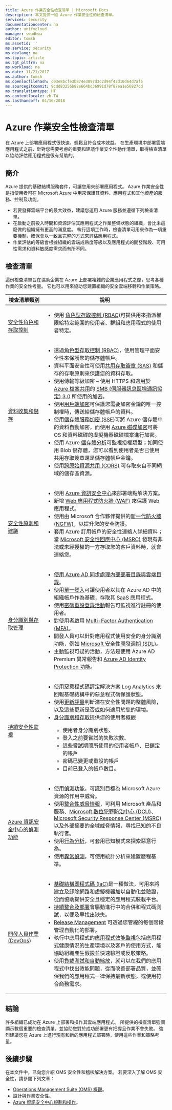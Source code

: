 ```yaml
---
title: Azure 作業安全性檢查清單 | Microsoft Docs
description: 本文提供一組 Azure 作業安全性的檢查清單。
services: security
documentationcenter: na
author: unifycloud
manager: swadhwa
editor: tomsh
ms.assetid: ''
ms.service: security
ms.devlang: na
ms.topic: article
ms.tgt_pltfrm: na
ms.workload: na
ms.date: 11/21/2017
ms.author: tomsh
ms.openlocfilehash: c03e8bcfe3b874e3897d3c2d94f42d10d64d7af5
ms.sourcegitcommit: 9cdd83256b82e664bd36991d78f87ea1e56827cd
ms.translationtype: HT
ms.contentlocale: zh-TW
ms.lasthandoff: 04/16/2018
---
```

# <a name="azure-operational-security-checklist"></a>Azure 作業安全性檢查清單
在 Azure 上部署應用程式很快速、輕鬆且符合成本效益。 在生產環境中部署雲端應用程式之前，針對您需要考慮的重要和建議作業安全性動作清單，取得檢查清單以協助評估應用程式是很有幫助的。

## <a name="introduction"></a>簡介

Azure 提供的基礎結構服務套件，可讓您用來部署應用程式。 Azure 作業安全性是指使用者可在 Microsoft Azure 中用來保護其資料、應用程式和其他資產的服務、控制及功能。

-   若要發揮雲端平台的最大效益，建議您運用 Azure 服務並遵循下列檢查清單。
-   在啟動之前投入時間和資源評估其應用程式之作業整備狀態的組織，會比未這麼做的組織擁有更高的滿意度。 執行這項工作時，檢查清單可用來作為一項重要機制，確保會以一致且完整的方式來評估應用程式。
-   作業評估的等級會根據組織的雲端成熟度等級以及應用程式的開發階段、可用性需求和資料敏感度需求而有所不同。

## <a name="checklist"></a>檢查清單

這份檢查清單旨在協助企業在 Azure 上部署複雜的企業應用程式之際，思考各種作業的安全性考量。 它也可以用來協助您建置組織的安全雲端移轉和作業策略。

|檢查清單類別| 說明|
| ------------ | -------- |
| [<br>安全性角色和存取控制](https://docs.microsoft.com/azure/security-center/security-center-planning-and-operations-guide)|<ul><li>使用 [角色型存取控制 (RBAC)](https://docs.microsoft.com/azure/role-based-access-control/role-assignments-portal)可提供用來指派權限給特定範圍的使用者、群組和應用程式的使用者特定。</li></ul> |
| [<br>資料收集和儲存](https://docs.microsoft.com/azure/storage/storage-security-guide)|<ul><li>透過[角色型存取控制 (RBAC)](https://docs.microsoft.com/azure/role-based-access-control/role-assignments-portal)，使用管理平面安全性來保護您的儲存體帳戶。</li><li>資料平面安全性可使用[共用存取簽章 (SAS)](https://docs.microsoft.com/azure/storage/storage-dotnet-shared-access-signature-part-1) 和儲存的存取原則來保護您的資料存取。</li><li>使用傳輸等級加密 – 使用 HTTPS 和適用於 [Azure 檔案共用](https://docs.microsoft.com/azure/storage/storage-dotnet-how-to-use-files)的 [SMB (伺服器訊息區塊通訊協定) 3.0](https://msdn.microsoft.com/library/windows/desktop/aa365233.aspx) 所使用的加密。</li><li>使用[用戶端加密](https://docs.microsoft.com/azure/storage/storage-client-side-encryption)可保護您需要加密金鑰的唯一控制權時，傳送給儲存體帳戶的資料。 </li><li>使用[儲存體服務加密 (SSE)](https://docs.microsoft.com/azure/storage/storage-service-encryption)可將 Azure 儲存體中的資料自動加密，而使用 [Azure 磁碟加密](https://docs.microsoft.com/azure/security/azure-security-disk-encryption)可將 OS 和資料磁碟的虛擬機器磁碟檔案進行加密。</li><li>使用 Azure [儲存體分析](https://docs.microsoft.com/rest/api/storageservices/storage-analytics)可監視授權類型；如同使用 Blob 儲存體，您可以看到使用者是否已使用共用存取簽章還是儲存體帳戶金鑰。</li><li>使用[跨原始資源共用 (CORS)](https://docs.microsoft.com/rest/api/storageservices/cross-origin-resource-sharing--cors--support-for-the-azure-storage-services) 可存取來自不同網域的儲存區資源。</li></ul> |
|[<br>安全性原則和建議](https://docs.microsoft.com/azure/security-center/security-center-planning-and-operations-guide)|<ul><li>使用 [Azure 資訊安全中心](https://docs.microsoft.com/azure/security-center/security-center-install-endpoint-protection)來部署端點解決方案。</li><li>新增 [Web 應用程式防火牆 (WAF)](https://docs.microsoft.com/azure/application-gateway/application-gateway-web-application-firewall-overview) 來保護 Web 應用程式。</li><li>  使用由 Microsoft 合作夥伴提供的[新一代防火牆 (NGFW)](https://docs.microsoft.com/azure/security-center/security-center-add-next-generation-firewall)，以提升您的安全防護。 </li><li>套用 Azure 訂用帳戶的安全性連絡人詳細資料；當 [Microsoft 安全性回應中心 (MSRC)](https://technet.microsoft.com/security/dn528958.aspx) 發現有非法或未經授權的一方存取您的客戶資料時，就會連絡您。</li></ul> |
| [<br>身分識別與存取管理](https://docs.microsoft.com/azure/security/azure-security-identity-management-best-practices)|<ul><li>[使用 Azure AD 同步處理內部部署目錄與雲端目錄](https://docs.microsoft.com/azure/active-directory/connect/active-directory-aadconnect)。</li><li>使用[單一登入](https://azure.microsoft.com/resources/videos/overview-of-single-sign-on/)可讓使用者以其在 Azure AD 中的組織帳戶作為基礎，存取其 SaaS 應用程式。</li><li>使用[密碼重設登錄活動](https://docs.microsoft.com/azure/active-directory/active-directory-passwords-get-insights)報告可監視進行註冊的使用者。</li><li>對使用者啟用 [Multi-Factor Authentication (MFA)](https://docs.microsoft.com/azure/multi-factor-authentication/multi-factor-authentication)。</li><li>開發人員可以針對應用程式使用安全的身分識別功能，例如 [Microsoft 安全性開發週期 (SDL)](https://www.microsoft.com/download/details.aspx?id=12379)。</li><li>主動監視可疑的活動，方法是使用 Azure AD Premium 異常報告和 [Azure AD Identity Protection 功能](https://docs.microsoft.com/azure/active-directory/active-directory-identityprotection)。</li></ul> |
|[<br>持續安全性監視](https://docs.microsoft.com/azure/security-center/security-center-planning-and-operations-guide)|<ul><li>使用惡意程式碼評定解決方案 [Log Analytics](https://docs.microsoft.com/azure/log-analytics/log-analytics-overview) 來回報基礎結構中的惡意程式碼保護狀態。</li><li>使用[更新評量](https://docs.microsoft.com/azure/operations-management-suite/oms-solution-update-management)判斷潛在安全性問題的整體風險，以及這些更新是否或如何適用於您的環境。</li><li>[身分識別和存取](https://docs.microsoft.com/azure/operations-management-suite/oms-security-monitoring-resources)提供您的使用者概觀 </li><ul><li>使用者身分識別狀態、</li><li>登入之前要嘗試的失敗次數、</li><li>    這些嘗試期間所使用的使用者帳戶、已鎖定的帳戶</li> <li>密碼已變更或重設的帳戶 </li><li>目前已登入的帳戶數目。</li></ul></ul> |
| [<br>Azure 資訊安全中心的偵測功能](https://docs.microsoft.com/azure/security-center/security-center-detection-capabilities)|<ul><li>使用[偵測功能](https://docs.microsoft.com/azure/security-center/security-center-detection-capabilities)，可識別目標為 Microsoft Azure 資源的作用中威脅。</li><li>使用[整合性威脅情報](https://blogs.msdn.microsoft.com/azuresecurity/2016/12/19/get-threat-intelligence-reports-with-azure-security-center/)，可利用 Microsoft 產品和服務、[Microsoft 數位犯罪防治中心 (DCU)](https://www.microsoft.com/stories/cyber.aspx)、[Microsoft Security Response Center (MSRC)](https://docs.microsoft.com/azure/security/azure-security-response-center) 以及外部摘要的全域威脅情報，尋找已知的不良執行者。</li><li>使用[行為分析](https://blogs.technet.microsoft.com/enterprisemobility/2016/06/30/ata-behavior-analysis-monitoring/)，可套用已知模式來探索惡意行為。 </li><li>使用[異常偵測](https://msdn.microsoft.com/library/azure/dn913096.aspx)，可使用統計分析來建置歷程基準。</li></ul> |
| [<br>開發人員作業 (DevOps)](https://docs.microsoft.com/azure/architecture/checklist/dev-ops)|<ul><li>[基礎結構即程式碼 (IaC)](https://azure.microsoft.com/documentation/articles/resource-group-authoring-templates/)是一種做法，可用來將建立及卸除網路和虛擬機器加以自動化並驗證，從而協助提供安全且穩定的應用程式裝載平台。</li><li>[持續整合及部署](https://www.visualstudio.com/docs/build/overview)會驅動進行中的合併和程式碼測試，以便及早找出缺失。 </li><li>[Release Management](https://msdn.microsoft.com/library/vs/alm/release/overview) 可透過您管線的每個階段管理自動化的部署。</li><li>執行中應用程式的[應用程式效能監視](https://azure.microsoft.com/documentation/articles/app-insights-start-monitoring-app-health-usage/)包括應用程式健康情況的生產環境以及客戶的使用方式，能協助組織產生假設並快速驗證或反駁策略。</li><li>使用[負載測試和自動縮放](https://www.visualstudio.com/docs/test/performance-testing/getting-started/getting-started-with-performance-testing)，就可以在我們的應用程式中找出效能問題，從而改善部署品質，並確保我們的應用程式一律保持最新狀態，或使用符合商務需求。</li></ul> |


## <a name="conclusion"></a>結論
許多組織已成功在 Azure 上部署和操作其雲端應用程式。 所提供的檢查清單強調顯示數個重要的檢查清單，並協助您對於成功部署更有把握且作業不會失敗。 強烈建議您在 Azure 上進行現有和新的應用程式部署時，使用這些作業和策略考量。

## <a name="next-steps"></a>後續步驟
在本文件中，已向您介紹 OMS 安全性和稽核解決方案。 若要深入了解 OMS 安全性，請參閱下列文章：

- [Operations Management Suite (OMS) 概觀](https://docs.microsoft.com/azure/operations-management-suite/operations-management-suite-overview)。
- [設計與作業安全性](https://www.microsoft.com/trustcenter/security/designopsecurity)。
- [Azure 資訊安全中心規劃和操作](https://docs.microsoft.com/azure/security-center/security-center-planning-and-operations-guide)。
